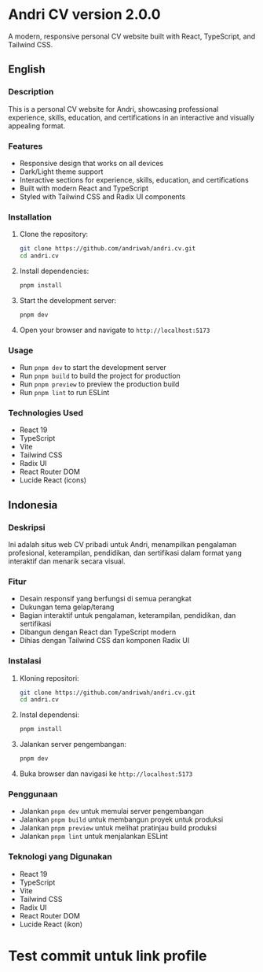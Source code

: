 # Andri CV version 2.0.0

A modern, responsive personal CV website built with React, TypeScript, and Tailwind CSS.

## English

### Description

This is a personal CV website for Andri, showcasing professional experience, skills, education, and certifications in an interactive and visually appealing format.

### Features

- Responsive design that works on all devices
- Dark/Light theme support
- Interactive sections for experience, skills, education, and certifications
- Built with modern React and TypeScript
- Styled with Tailwind CSS and Radix UI components

### Installation

1. Clone the repository:

   ```bash
   git clone https://github.com/andriwah/andri.cv.git
   cd andri.cv
   ```

2. Install dependencies:

   ```bash
   pnpm install
   ```

3. Start the development server:

   ```bash
   pnpm dev
   ```

4. Open your browser and navigate to `http://localhost:5173`

### Usage

- Run `pnpm dev` to start the development server
- Run `pnpm build` to build the project for production
- Run `pnpm preview` to preview the production build
- Run `pnpm lint` to run ESLint

### Technologies Used

- React 19
- TypeScript
- Vite
- Tailwind CSS
- Radix UI
- React Router DOM
- Lucide React (icons)

## Indonesia

### Deskripsi

Ini adalah situs web CV pribadi untuk Andri, menampilkan pengalaman profesional, keterampilan, pendidikan, dan sertifikasi dalam format yang interaktif dan menarik secara visual.

### Fitur

- Desain responsif yang berfungsi di semua perangkat
- Dukungan tema gelap/terang
- Bagian interaktif untuk pengalaman, keterampilan, pendidikan, dan sertifikasi
- Dibangun dengan React dan TypeScript modern
- Dihias dengan Tailwind CSS dan komponen Radix UI

### Instalasi

1. Kloning repositori:

   ```bash
   git clone https://github.com/andriwah/andri.cv.git
   cd andri.cv
   ```

2. Instal dependensi:

   ```bash
   pnpm install
   ```

3. Jalankan server pengembangan:

   ```bash
   pnpm dev
   ```

4. Buka browser dan navigasi ke `http://localhost:5173`

### Penggunaan

- Jalankan `pnpm dev` untuk memulai server pengembangan
- Jalankan `pnpm build` untuk membangun proyek untuk produksi
- Jalankan `pnpm preview` untuk melihat pratinjau build produksi
- Jalankan `pnpm lint` untuk menjalankan ESLint

### Teknologi yang Digunakan

- React 19
- TypeScript
- Vite
- Tailwind CSS
- Radix UI
- React Router DOM
- Lucide React (ikon)
# Test commit untuk link profile
